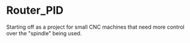 # Router_PID
Starting off as a project for small CNC machines that need more control over the "spindle" being used.
